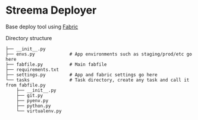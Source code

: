 # Streema Deployer

Base deploy tool using [Fabric](http://www.fabfile.org/)

Directory structure
```
├── __init__.py
├── envs.py             # App environments such as staging/prod/etc go here
├── fabfile.py          # Main fabfile
├── requirements.txt 
├── settings.py         # App and fabric settings go here
└── tasks               # Task directory, create any task and call it from fabfile.py
    ├── __init__.py
    ├── git.py
    ├── pyenv.py
    ├── python.py
    └── virtualenv.py
```


